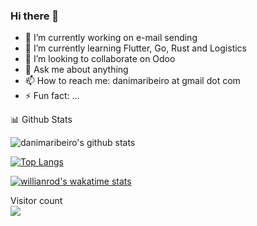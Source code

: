 ### Hi there 👋

- 🔭 I’m currently working on e-mail sending
- 🌱 I’m currently learning Flutter, Go, Rust and Logistics
- 👯 I’m looking to collaborate on Odoo
- 💬 Ask me about anything
- 📫 How to reach me: danimaribeiro at gmail dot com
- ⚡ Fun fact: ...

 📊 Github Stats 

![danimaribeiro's github stats](https://github-readme-stats.wasabeef.vercel.app/api?username=danimaribeiro&show_icons=true&line_height=21&show_icons=true&theme=vue&count_private=true)

[![Top Langs](https://github-readme-stats.vercel.app/api/top-langs/?username=danimaribeiro&layout=compact)](https://github.com/danimaribeiro/github-readme-stats)

[![willianrod's wakatime stats](https://github-readme-stats.vercel.app/api/wakatime?username=danimaribeiro)](https://github.com/danimaribeiro/github-readme-stats)


<p > 
  Visitor count<br>
  <img src="https://profile-counter.glitch.me/danimaribeiro/count.svg" />
</p>
